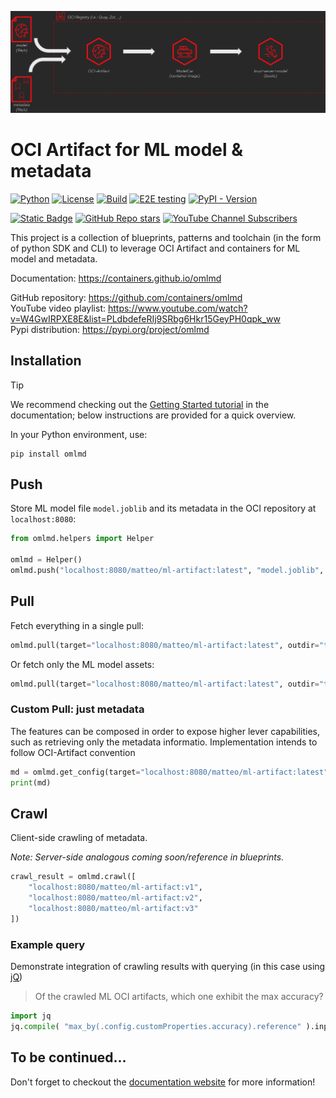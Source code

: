 <!--
1. migrating from https://github.com/containers/oml
2. remember not to use relative IMGs in this, as it's also being used for pypi
-->

![](https://github.com/containers/omlmd/raw/main/docs/imgs/banner.png)

# OCI Artifact for ML model & metadata

[![Python](https://img.shields.io/badge/python%20-3.9%7C3.10%7C3.11%7C3.12-blue)](https://github.com/containers/omlmd)
[![License](https://img.shields.io/badge/License-Apache_2.0-blue.svg)](LICENSE)
[![Build](https://github.com/containers/omlmd/actions/workflows/build.yaml/badge.svg)](https://github.com/containers/omlmd/actions/workflows/build.yaml)
[![E2E testing](https://github.com/containers/omlmd/actions/workflows/e2e.yaml/badge.svg)](https://github.com/containers/omlmd/actions/workflows/e2e.yaml)
[![PyPI - Version](https://img.shields.io/pypi/v/omlmd)](https://pypi.org/project/omlmd)

[![Static Badge](https://img.shields.io/badge/Website-green?style=plastic&label=Documentation&labelColor=blue)](https://containers.github.io/omlmd)
[![GitHub Repo stars](https://img.shields.io/github/stars/containers/omlmd?label=GitHub%20Repository)](https://github.com/containers/omlmd)
[![YouTube Channel Subscribers](https://img.shields.io/youtube/channel/subscribers/UCmvDe7dCEmiT4J0XoM6TREQ?label=YouTube%20Playlist)](https://www.youtube.com/watch?v=W4GwIRPXE8E&list=PLdbdefeRIj9SRbg6Hkr15GeyPH0qpk_ww)

This project is a collection of blueprints, patterns and toolchain (in the form of python SDK and CLI) to leverage OCI Artifact and containers for ML model and metadata.

Documentation: https://containers.github.io/omlmd

GitHub repository: https://github.com/containers/omlmd <br/>
YouTube video playlist: https://www.youtube.com/watch?v=W4GwIRPXE8E&list=PLdbdefeRIj9SRbg6Hkr15GeyPH0qpk_ww <br/>
Pypi distribution: https://pypi.org/project/omlmd <br/>

## Installation

> [!TIP]
> We recommend checking out the [Getting Started tutorial](https://containers.github.io/omlmd) in the documentation; below instructions are provided for a quick overview.

In your Python environment, use:

```
pip install omlmd
```

## Push

Store ML model file `model.joblib` and its metadata in the OCI repository at `localhost:8080`:

```py
from omlmd.helpers import Helper

omlmd = Helper()
omlmd.push("localhost:8080/matteo/ml-artifact:latest", "model.joblib", name="Model Example", author="John Doe", license="Apache-2.0", accuracy=9.876543210)
```

## Pull

Fetch everything in a single pull:

```py
omlmd.pull(target="localhost:8080/matteo/ml-artifact:latest", outdir="tmp/b")
```

Or fetch only the ML model assets:

```py
omlmd.pull(target="localhost:8080/matteo/ml-artifact:latest", outdir="tmp/b", media_types=["application/x-mlmodel"])
```

### Custom Pull: just metadata

The features can be composed in order to expose higher lever capabilities, such as retrieving only the metadata informatio.
Implementation intends to follow OCI-Artifact convention

```py
md = omlmd.get_config(target="localhost:8080/matteo/ml-artifact:latest")
print(md)
```

## Crawl

Client-side crawling of metadata.

_Note: Server-side analogous coming soon/reference in blueprints._

```py
crawl_result = omlmd.crawl([
    "localhost:8080/matteo/ml-artifact:v1",
    "localhost:8080/matteo/ml-artifact:v2",
    "localhost:8080/matteo/ml-artifact:v3"
])
```

### Example query

Demonstrate integration of crawling results with querying (in this case using [jQ](https://jqlang.github.io/jq))

> Of the crawled ML OCI artifacts, which one exhibit the max accuracy?

```py
import jq
jq.compile( "max_by(.config.customProperties.accuracy).reference" ).input_text(crawl_result).first()
```

## To be continued...

Don't forget to checkout the [documentation website](https://containers.github.io/omlmd) for more information!
